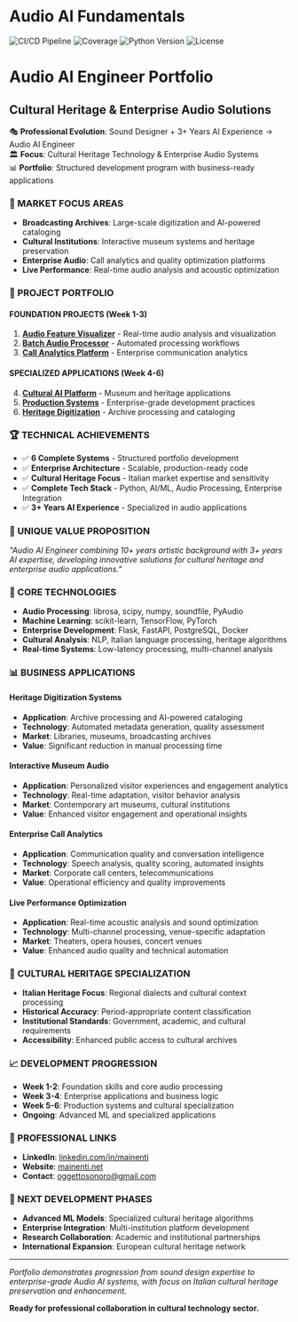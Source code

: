 # Audio AI Fundamentals

![CI/CD Pipeline](https://github.com/TUO_USERNAME/TUO_REPO/workflows/CI/CD%20Pipeline/badge.svg)
![Coverage](https://codecov.io/gh/TUO_USERNAME/TUO_REPO/branch/main/graph/badge.svg)
![Python Version](https://img.shields.io/badge/python-3.9%20|%203.10%20|%203.11-blue)
![License](https://img.shields.io/github/license/TUO_USERNAME/TUO_REPO)
# Audio AI Engineer Portfolio
## Cultural Heritage & Enterprise Audio Solutions

🎭 **Professional Evolution**: Sound Designer + 3+ Years AI Experience → Audio AI Engineer  
🏛️ **Focus**: Cultural Heritage Technology & Enterprise Audio Systems  
📊 **Portfolio**: Structured development program with business-ready applications

### 🎯 MARKET FOCUS AREAS
- **Broadcasting Archives**: Large-scale digitization and AI-powered cataloging
- **Cultural Institutions**: Interactive museum systems and heritage preservation  
- **Enterprise Audio**: Call analytics and quality optimization platforms
- **Live Performance**: Real-time audio analysis and acoustic optimization

### 📁 PROJECT PORTFOLIO

#### **FOUNDATION PROJECTS (Week 1-3)**
1. **[Audio Feature Visualizer](01-fundamentals/week1-audio-visualizer/)** - Real-time audio analysis and visualization
2. **[Batch Audio Processor](01-fundamentals/week2-batch-processor/)** - Automated processing workflows  
3. **[Call Analytics Platform](01-fundamentals/week3-call-analytics/)** - Enterprise communication analytics

#### **SPECIALIZED APPLICATIONS (Week 4-6)**
4. **[Cultural AI Platform](01-fundamentals/week4-cultural-ai/)** - Museum and heritage applications
5. **[Production Systems](01-fundamentals/week5-production/)** - Enterprise-grade development practices
6. **[Heritage Digitization](01-fundamentals/week6-production-systems/)** - Archive processing and cataloging

### 🏆 TECHNICAL ACHIEVEMENTS
- ✅ **6 Complete Systems** - Structured portfolio development
- ✅ **Enterprise Architecture** - Scalable, production-ready code
- ✅ **Cultural Heritage Focus** - Italian market expertise and sensitivity
- ✅ **Complete Tech Stack** - Python, AI/ML, Audio Processing, Enterprise Integration
- ✅ **3+ Years AI Experience** - Specialized in audio applications

### 🎯 UNIQUE VALUE PROPOSITION
*"Audio AI Engineer combining 10+ years artistic background with 3+ years AI expertise, developing innovative solutions for cultural heritage and enterprise audio applications."*

### 🔧 CORE TECHNOLOGIES
- **Audio Processing**: librosa, scipy, numpy, soundfile, PyAudio
- **Machine Learning**: scikit-learn, TensorFlow, PyTorch
- **Enterprise Development**: Flask, FastAPI, PostgreSQL, Docker
- **Cultural Analysis**: NLP, Italian language processing, heritage algorithms
- **Real-time Systems**: Low-latency processing, multi-channel analysis

### 📊 BUSINESS APPLICATIONS

#### **Heritage Digitization Systems**
- **Application**: Archive processing and AI-powered cataloging
- **Technology**: Automated metadata generation, quality assessment
- **Market**: Libraries, museums, broadcasting archives
- **Value**: Significant reduction in manual processing time

#### **Interactive Museum Audio**
- **Application**: Personalized visitor experiences and engagement analytics
- **Technology**: Real-time adaptation, visitor behavior analysis
- **Market**: Contemporary art museums, cultural institutions
- **Value**: Enhanced visitor engagement and operational insights

#### **Enterprise Call Analytics**
- **Application**: Communication quality and conversation intelligence
- **Technology**: Speech analysis, quality scoring, automated insights
- **Market**: Corporate call centers, telecommunications
- **Value**: Operational efficiency and quality improvements

#### **Live Performance Optimization**
- **Application**: Real-time acoustic analysis and sound optimization
- **Technology**: Multi-channel processing, venue-specific adaptation
- **Market**: Theaters, opera houses, concert venues
- **Value**: Enhanced audio quality and technical automation

### 🎨 CULTURAL HERITAGE SPECIALIZATION
- **Italian Heritage Focus**: Regional dialects and cultural context processing
- **Historical Accuracy**: Period-appropriate content classification
- **Institutional Standards**: Government, academic, and cultural requirements
- **Accessibility**: Enhanced public access to cultural archives

### 📈 DEVELOPMENT PROGRESSION
- **Week 1-2**: Foundation skills and core audio processing
- **Week 3-4**: Enterprise applications and business logic
- **Week 5-6**: Production systems and cultural specialization
- **Ongoing**: Advanced ML and specialized applications

### 🔗 PROFESSIONAL LINKS
- **LinkedIn**: [linkedin.com/in/mainenti](https://linkedin.com/in/mainenti)
- **Website**: [mainenti.net](https://mainenti.net)
- **Contact**: [oggettosonoro@gmail.com](mailto:oggettosonoro@gmail.com)

### 🚀 NEXT DEVELOPMENT PHASES
- **Advanced ML Models**: Specialized cultural heritage algorithms
- **Enterprise Integration**: Multi-institution platform development
- **Research Collaboration**: Academic and institutional partnerships
- **International Expansion**: European cultural heritage network

---

*Portfolio demonstrates progression from sound design expertise to enterprise-grade Audio AI systems, with focus on Italian cultural heritage preservation and enhancement.*

**Ready for professional collaboration in cultural technology sector.**

